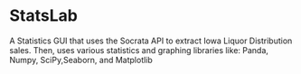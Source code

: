 # StatsLab
A Statistics GUI that uses the Socrata API to extract Iowa Liquor Distribution sales. Then, uses various statistics and graphing libraries like: Panda, Numpy, SciPy,Seaborn, and Matplotlib
